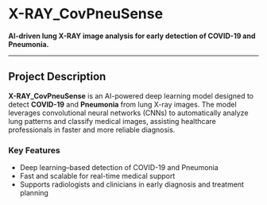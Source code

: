 # X-RAY_CovPneuSense
**AI-driven lung X-RAY image analysis for early detection of COVID-19 and Pneumonia.**

---

## Project Description
**X-RAY_CovPneuSense** is an AI-powered deep learning model designed to detect **COVID-19** and **Pneumonia** from lung X-ray images. The model leverages convolutional neural networks (CNNs) to automatically analyze lung patterns and classify medical images, assisting healthcare professionals in faster and more reliable diagnosis.

### Key Features
-  Deep learning–based detection of COVID-19 and Pneumonia  
-  Fast and scalable for real-time medical support  
-  Supports radiologists and clinicians in early diagnosis and treatment planning
